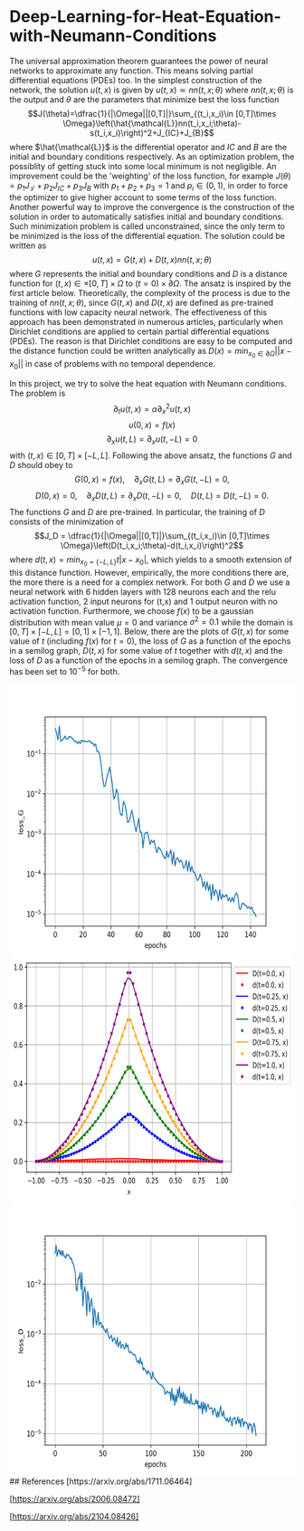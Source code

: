 # Deep-Learning-for-Heat-Equation-with-Neumann-Conditions
The universal approximation theorem guarantees the power of neural networks to approximate any function. This means solving partial differential equations (PDEs) too. 
In the simplest construction of the network, the solution $u(t,x)$ is given by $u(t,x)\simeq nn(t,x;\theta)$ where $nn(t,x;\theta)$ is the output and $\theta$ are the parameters that minimize best the loss function $$J(\theta)=\dfrac{1}{|\Omega||[0,T]|}\sum_{(t_i,x_i)\in [0,T]\times \Omega}\left(\hat{\mathcal{L}}nn(t_i,x_i;\theta)-s(t_i,x_i)\right)^2+J_{IC}+J_{B}$$ where $\hat{\mathcal{L}}$ is the differential operator and $IC$ and $B$ are the initial and boundary conditions respectively. As an optimization problem, the possiblity of getting stuck into some local minimum is not negligible. An improvement could be the 'weighting' of the loss function, for example $J(\theta)=p_1 J_{\mathcal{L}}+p_2 J_{IC}+p_3 J_{B}$ with $p_1+p_2+p_3=1$ and $p_i\in(0,1)$, in order to force the optimizer to give higher account to some terms of the loss function. Another powerful way to improve the convergence is the construction of the solution in order to automatically satisfies initial and boundary conditions. Such minimization problem is called unconstrained, since the only term to be minimized is the loss of the differential equation. The solution could be written as $$u(t,x)=G(t,x)+D(t,x)nn(t,x;\theta)$$ where $G$ represents the initial and boundary conditions and $D$ is a distance function for $(t,x)\in\times[0,T]\times\Omega$ to $(t=0)\times\partial\Omega$. The ansatz is inspired by the first article below. Theoretically, the complexity of the process is due to the training of $nn(t,x;\theta)$, since $G(t,x)$ and $D(t,x)$ are defined as pre-trained functions with low capacity neural network. The effectiveness of this approach has been demonstrated in numerous articles, particularly when Dirichlet conditions are applied to certain partial differential equations (PDEs). The reason is that Dirichlet conditions are easy to be computed and the distance function could be written analytically as $D(x)=min_{x_0\in\partial\Omega}||x-x_0||$ in case of problems with no temporal dependence.

In this project, we try to solve the heat equation with Neumann conditions. The problem is
$$\partial_t u(t,x)=\alpha\partial^2_x u(t,x)$$ $$u(0,x)=f(x)$$ $$\partial_x u(t,L)=\partial_x u(t,-L)=0$$ with $(t,x)\in[0,T]\times[-L,L]$. Following the above ansatz, the functions $G$ and $D$ should obey to
$$G(0,x)=f(x),\quad \partial_x G(t,L)=\partial_x G(t,-L)=0,$$ $$D(0,x)=0,\quad \partial_x D(t,L)=\partial_x D(t,-L)=0, \quad D(t,L)=D(t,-L)=0.$$ The functions $G$ and $D$ are pre-trained. In particular, the training of $D$ consists of the minimization of $$J_D = \dfrac{1}{|\Omega||[0,T]|}\sum_{(t_i,x_i)\in [0,T]\times \Omega}\left(D(t_i,x_i;\theta)-d(t_i,x_i)\right)^2$$ where $d(t,x)=min_{x_0=\{-L,L\}}t|x-x_0|$, which yields to a smooth extension of this distance function. However, empirically, the more conditions there are, the more there is a need for a complex network.  For both $G$ and $D$ we use a neural network with 6 hidden layers with 128 neurons each and the relu activation function, 2 input neurons for (t,x) and 1 output neuron with no activation function. Furthermore, we choose $f(x)$ to be a gaussian distribution with mean value $\mu=0$ and variance $\sigma^2=0.1$ while the domain is $[0,T]\times[-L,L]=[0,1]\times[-1,1]$. Below, there are the plots of $G(t,x)$ for some value of $t$ (including $f(x)$ for $t=0$), the loss of $G$ as a function of the epochs in a semilog graph, $D(t,x)$ for some value of $t$ together with $d(t,x)$ and the loss of $D$ as a function of the epochs in a semilog graph. The convergence has been set to $10^{-5}$ for both.  

<img src="https://github.com/luciods/Deep-Learning-for-Heat-Equation-with-Neumann-Conditions/blob/main/loss_G.png" width="640" height="480">
<img src="https://github.com/luciods/Deep-Learning-for-Heat-Equation-with-Neumann-Conditions/blob/main/D(t,x).png" width="691" height="431">
<img src="https://github.com/luciods/Deep-Learning-for-Heat-Equation-with-Neumann-Conditions/blob/main/loss_D.png" width="640" height="480">
## References
[https://arxiv.org/abs/1711.06464]

[https://arxiv.org/abs/2006.08472]

[https://arxiv.org/abs/2104.08426]
